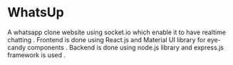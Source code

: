 # WhatsUp
A whatsapp clone website using socket.io which enable it to have realtime chatting . Frontend is done using React.js and Material UI library for eye-candy components . Backend is done using node.js library and express.js framework is used .
